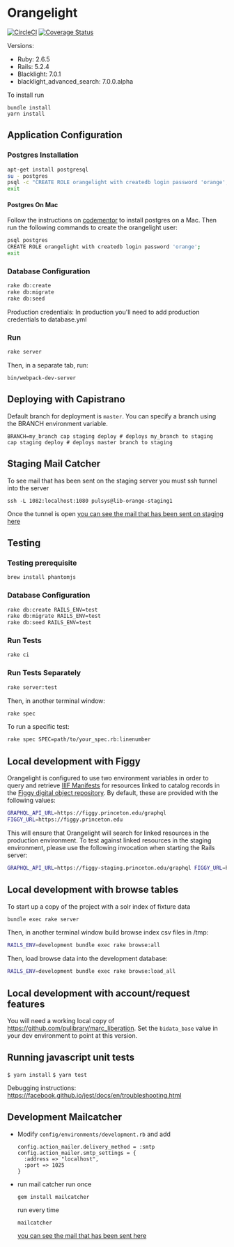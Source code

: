 # Orangelight

[![CircleCI](https://circleci.com/gh/pulibrary/orangelight.svg?style=svg)](https://circleci.com/gh/pulibrary/orangelight)
[![Coverage
Status](https://coveralls.io/repos/github/pulibrary/orangelight/badge.svg?branch=master)](https://coveralls.io/github/pulibrary/orangelight?branch=master)


Versions:

* Ruby: 2.6.5
* Rails: 5.2.4
* Blacklight: 7.0.1
* blacklight_advanced_search: 7.0.0.alpha

To install run
  ```
  bundle install
  yarn install
  ```

Application Configuration
------------------
### Postgres Installation
```bash
apt-get install postgresql
su - postgres
psql -c "CREATE ROLE orangelight with createdb login password 'orange';"
exit
```
#### Postgres On Mac
Follow the instructions on [codementor](https://www.codementor.io/engineerapart/getting-started-with-postgresql-on-mac-osx-are8jcopb) to install postgres on a Mac. Then run the following commands to create the orangelight user:
```bash
psql postgres
CREATE ROLE orangelight with createdb login password 'orange';
exit
```

### Database Configuration
```bash
rake db:create
rake db:migrate
rake db:seed
```
Production credentials: In production you'll need to add production
credentials to database.yml

### Run
```bash
rake server
```
Then, in a separate tab, run:
```
bin/webpack-dev-server
```

Deploying with Capistrano
------------------
Default branch for deployment is `master`. You can specify a branch using the BRANCH environment variable.
```
BRANCH=my_branch cap staging deploy # deploys my_branch to staging
cap staging deploy # deploys master branch to staging
```

## Staging Mail Catcher
  To see mail that has been sent on the staging server you must ssh tunnel into the server
  ```
  ssh -L 1082:localhost:1080 pulsys@lib-orange-staging1
  ```
  Once the tunnel is open [you can see the mail that has been sent on staging here]( http://localhost:1082/)

Testing
------------------
### Testing prerequisite
```bash
brew install phantomjs
```

### Database Configuration
```bash
rake db:create RAILS_ENV=test
rake db:migrate RAILS_ENV=test
rake db:seed RAILS_ENV=test
```

### Run Tests

```bash
rake ci
```

### Run Tests Separately

```bash
rake server:test
```

Then, in another terminal window:

```bash
rake spec
```

To run a specific test:

```bash
rake spec SPEC=path/to/your_spec.rb:linenumber
```

## Local development with Figgy

Orangelight is configured to use two environment variables in order to query and retrieve [IIIF Manifests](https://iiif.io/api/presentation/2.1/#manifest) for resources linked to catalog records in the [Figgy digital object repository](https://github.com/pulibrary/figgy).  By default, these are provided with the following values:
```bash
GRAPHQL_API_URL=https://figgy.princeton.edu/graphql
FIGGY_URL=https://figgy.princeton.edu
```

This will ensure that Orangelight will search for linked resources in the production environment.  To test against linked resources in the staging environment, please use the following invocation when starting the Rails server:
```bash
GRAPHQL_API_URL=https://figgy-staging.princeton.edu/graphql FIGGY_URL=https://figgy-staging.princeton.edu bundle exec rails s
```

## Local development with browse tables

To start up a copy of the project with a solr index of fixture data
```bash
bundle exec rake server
```
Then, in another terminal window build browse index csv files in /tmp:
```bash
RAILS_ENV=development bundle exec rake browse:all
```

Then, load browse data into the development database:
```bash
RAILS_ENV=development bundle exec rake browse:load_all
```

## Local development with account/request features

You will need a working local copy of https://github.com/pulibrary/marc_liberation.
Set the ```bidata_base``` value in your dev environment to point at this version.

## Running javascript unit tests

`$ yarn install`
`$ yarn test`

Debugging instructions: https://facebook.github.io/jest/docs/en/troubleshooting.html

## Development Mailcatcher

   * Modify `config/environments/development.rb` and add
     ```
     config.action_mailer.delivery_method = :smtp
     config.action_mailer.smtp_settings = {
       :address => "localhost", 
       :port => 1025
     }
     ```

   * run mail catcher
     run once 
     ```
     gem install mailcatcher
     ```
     run every time
     ```
     mailcatcher
     ```
   
     [you can see the mail that has been sent here]( http://localhost:1080/)

